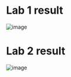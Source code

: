 # Lab 1 result
![image](https://user-images.githubusercontent.com/84490347/189527163-84555cad-ee95-4b03-9aac-78f9a2cd2f5a.png)


# Lab 2 result
![image](https://user-images.githubusercontent.com/84490347/190657424-c27a2723-db9c-4845-9bb2-30f0f9c9efff.png)
